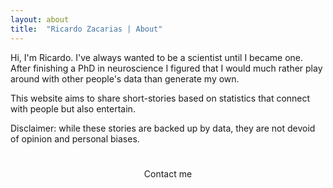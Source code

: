 ```yaml
---
layout: about
title:  "Ricardo Zacarias | About"
---
```


Hi, I'm Ricardo. I've always wanted to be a scientist until I became one. After finishing a PhD in neuroscience I figured that I would much rather play around with other people's data than generate my own. 

This website aims to share short-stories based on statistics that connect with people but also entertain.

Disclaimer: while these stories are backed up by data, they are not devoid of opinion and personal biases.

<h1 id="posts-label"></h1>

<p align="center">
    Contact me
</p>

<p align="center">
    <a href="mailto:ricardo.zsilva@gmail.com"><i class="fas fa-envelope"></i></a>
</p>

